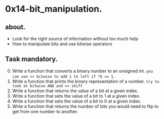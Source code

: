 # 0x14-bit_manipulation.

## about.
   - Look for the right source of information without too much help
   - How to manipulate bits and use bitwise operators

## Task mandatory.
0. Write a function that converts a binary number to an unsigned int. `you can use << bitwise to add 1 to left if *b == 1`.
1. Write a function that prints the binary representation of a number. `try to look at bitwise AND and >> shift`
2. Write a function that returns the value of a bit at a given index.
3. Write a function that sets the value of a bit to 1 at a given index.
4. Write a function that sets the value of a bit to 0 at a given index.
5. Write a function that returns the number of bits you would need to flip to get from one number to another.
